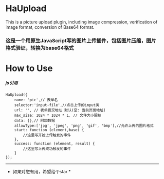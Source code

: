 # HaUpload
This is a picture upload plugin, including image compression, verification of image format, conversion of Base64 format.
### 这是一个用原生JavaScript写的图片上传插件，包括图片压缩，图片格式验证，转换为base64格式
# How to Use
##### js引用
```
HaUpload({ 
	name: 'pic',// 表单名
	selector:'input-file',//点击上传的input类
	url: '', // 表单提交地址 默认(空: 当前页面地址)
	max_size: 1024 * 1024 * 1, // 文件大小限制
	data: {},// 附加数据
	allowType:['jpg', 'jpeg', 'png', 'gif', 'bmp'],//允许上传的图片格式
	start: function (element,base) {
		//这里写开始上传触发的事件
	},
	success: function (element, result) {
		//这里写上传成功触发的事件
	}
});
```
-----
* 如果对您有用，希望给个star *